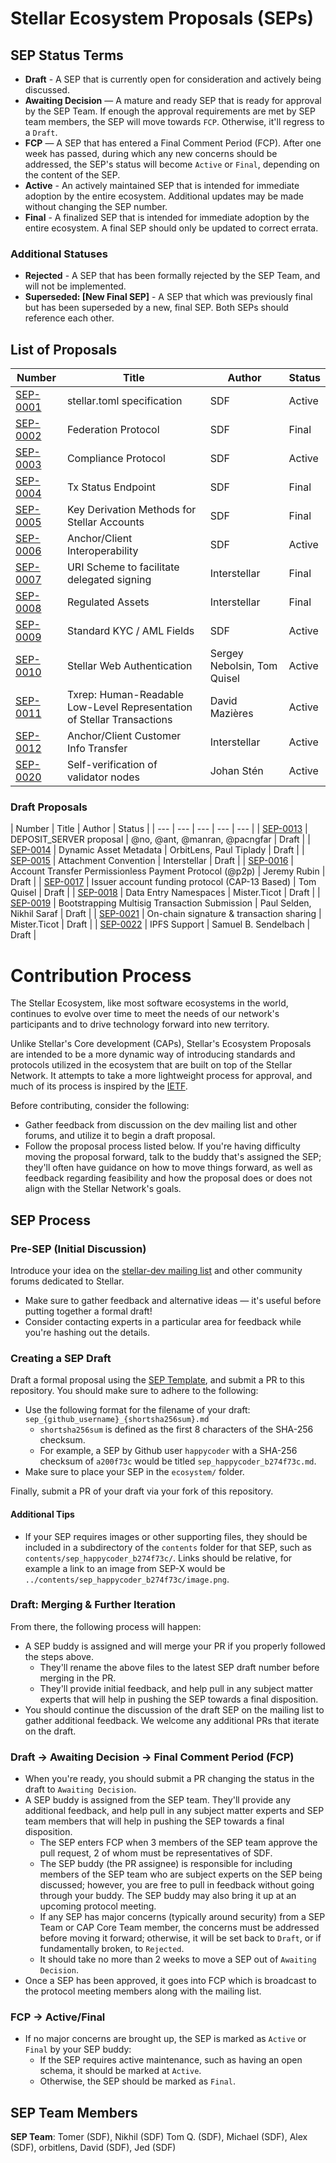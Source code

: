 # Stellar Ecosystem Proposals (SEPs)

## SEP Status Terms
* **Draft** - A SEP that is currently open for consideration and actively being discussed.
* **Awaiting Decision** — A mature and ready SEP that is ready for approval by the SEP
  Team. If enough the approval requirements are met by SEP team members, the SEP will move towards 
  `FCP`. Otherwise, it'll regress to a `Draft`.
* **FCP** — A SEP that has entered a Final Comment Period (FCP). After one week has passed, during
  which any new concerns should be addressed, the SEP's status will become `Active` or `Final`,
  depending on the content of the SEP.
* **Active** - An actively maintained SEP that is intended for immediate adoption by the entire
  ecosystem. Additional updates may be made without changing the SEP number.
* **Final** - A finalized SEP that is intended for immediate adoption by the entire
  ecosystem. A final SEP should only be updated to correct errata.

### Additional Statuses
* **Rejected** - A SEP that has been formally rejected by the SEP Team, and will not be
  implemented.
* **Superseded: [New Final SEP]** - A SEP that which was previously final but has been superseded
  by a new, final SEP. Both SEPs should reference each other.

## List of Proposals

| Number | Title | Author | Status |
| --- | --- | --- | --- |
| [SEP-0001](sep-0001.md) | stellar.toml specification | SDF | Active |
| [SEP-0002](sep-0002.md) | Federation Protocol | SDF | Final |
| [SEP-0003](sep-0003.md) | Compliance Protocol | SDF | Active |
| [SEP-0004](sep-0004.md) | Tx Status Endpoint | SDF | Final |
| [SEP-0005](sep-0005.md) | Key Derivation Methods for Stellar Accounts | SDF | Final |
| [SEP-0006](sep-0006.md) | Anchor/Client Interoperability | SDF | Active |
| [SEP-0007](sep-0007.md) | URI Scheme to facilitate delegated signing | Interstellar | Final |
| [SEP-0008](sep-0008.md) | Regulated Assets | Interstellar | Final |
| [SEP-0009](sep-0009.md) | Standard KYC / AML Fields | SDF | Active |
| [SEP-0010](sep-0010.md) | Stellar Web Authentication | Sergey Nebolsin, Tom Quisel | Active |
| [SEP-0011](sep-0011.md) | Txrep: Human-Readable Low-Level Representation of Stellar Transactions | David Mazières | Active |
| [SEP-0012](sep-0012.md) | Anchor/Client Customer Info Transfer | Interstellar | Active |
| [SEP-0020](sep-0020.md) | Self-verification of validator nodes | Johan Stén | Active |

### Draft Proposals

| Number | Title | Author | Status |
| --- | --- | --- | --- | --- |
| [SEP-0013](sep-0013.md) | DEPOSIT_SERVER proposal | @no, @ant, @manran, @pacngfar | Draft |
| [SEP-0014](sep-0014.md) | Dynamic Asset Metadata | OrbitLens, Paul Tiplady | Draft |
| [SEP-0015](sep-0015.md) | Attachment Convention | Interstellar | Draft |
| [SEP-0016](sep-0016.md) | Account Transfer Permissionless Payment Protocol (@p2p) | Jeremy Rubin | Draft |
| [SEP-0017](sep-0017.md) | Issuer account funding protocol (CAP-13 Based) | Tom Quisel | Draft |
| [SEP-0018](sep-0018.md) | Data Entry Namespaces | Mister.Ticot | Draft |
| [SEP-0019](sep-0019.md) | Bootstrapping Multisig Transaction Submission | Paul Selden, Nikhil Saraf | Draft |
| [SEP-0021](sep-0021.md) | On-chain signature & transaction sharing | Mister.Ticot | Draft |
| [SEP-0022](sep-0022.md) | IPFS Support | Samuel B. Sendelbach | Draft |

# Contribution Process

The Stellar Ecosystem, like most software ecosystems in the world, continues to evolve over time to
meet the needs of our network's participants and to drive technology forward into new territory.

Unlike Stellar's Core development (CAPs), Stellar's Ecosystem Proposals are intended to be a more
dynamic way of introducing standards and protocols utilized in the ecosystem that are built on top
of the Stellar Network. It attempts to take a more lightweight process for approval, and much of
its process is inspired by the [IETF][ietf].

Before contributing, consider the following:

- Gather feedback from discussion on the dev mailing list and other forums, and utilize it to begin
  a draft proposal.
- Follow the proposal process listed below. If you're having difficulty moving the proposal
  forward, talk to the buddy that's assigned the SEP; they'll often have guidance on how to move
  things forward, as well as feedback regarding feasibility and how the proposal does or does not
  align with the Stellar Network's goals.

## SEP Process
### Pre-SEP (Initial Discussion)
Introduce your idea on the [stellar-dev mailing list](https://groups.google.com/forum/?utm_medium=email&utm_source=footer#!forum/stellar-dev)
and other community forums dedicated to Stellar.

- Make sure to gather feedback and alternative ideas — it's useful before putting together a
  formal draft!
- Consider contacting experts in a particular area for feedback while you're hashing out the
  details.

### Creating a SEP Draft
Draft a formal proposal using the [SEP Template](../sep-template.md), and submit a PR to this
repository. You should make sure to adhere to the following:

* Use the following format for the filename of your draft:
  `sep_{github_username}_{shortsha256sum}.md`
  * `shortsha256sum` is defined as the first 8 characters of the SHA-256 checksum.
  * For example, a SEP by Github user `happycoder` with a SHA-256 checksum of `a200f73c`
    would be titled `sep_happycoder_b274f73c.md`.
* Make sure to place your SEP in the `ecosystem/` folder.

Finally, submit a PR of your draft via your fork of this repository.

#### Additional Tips
* If your SEP requires images or other supporting files, they should be included in a subdirectory
  of the `contents` folder for that SEP, such as
  `contents/sep_happycoder_b274f73c/`. Links should be relative, for example a link to an image
  from SEP-X would be `../contents/sep_happycoder_b274f73c/image.png`.

### Draft: Merging & Further Iteration
From there, the following process will happen:
* A SEP buddy is assigned and will merge your PR if you properly followed the steps above.
  * They'll rename the above files to the latest SEP draft number before merging in the PR.
  * They'll provide initial feedback, and help pull in any subject matter experts that will help in
    pushing the SEP towards a final disposition.
* You should continue the discussion of the draft SEP on the mailing list to gather additional
  feedback. We welcome any additional PRs that iterate on the draft.

### Draft -> Awaiting Decision -> Final Comment Period (FCP)
* When you're ready, you should submit a PR changing the status in the draft to `Awaiting Decision`.
* A SEP buddy is assigned from the SEP team. They'll provide any additional feedback, and help pull
  in any subject matter experts and SEP team members that will help in pushing the SEP towards a
  final disposition.
  * The SEP enters FCP when 3 members of the SEP team approve the pull request,
    2 of whom must be representatives of SDF.
  * The SEP buddy (the PR assignee) is responsible for including members of the SEP team who are
    subject experts on the SEP being discussed; however, you are free to pull in feedback without
    going through your buddy. The SEP buddy may also bring it up at an upcoming protocol meeting.
  * If any SEP has major concerns (typically around security) from a SEP Team or CAP Core Team
    member, the concerns must be addressed before moving it forward; otherwise, it will be set back
    to `Draft`, or if fundamentally broken, to `Rejected`.
  * It should take no more than 2 weeks to move a SEP out of `Awaiting Decision`.
* Once a SEP has been approved, it goes into FCP which is broadcast to the protocol meeting members
  along with the mailing list.

### FCP -> Active/Final
* If no major concerns are brought up, the SEP is marked as `Active` or `Final` by your SEP buddy:
  * If the SEP requires active maintenance, such as having an open schema, it should be marked at
    `Active`.
  * Otherwise, the SEP should be marked as `Final`.

## SEP Team Members

**SEP Team**: Tomer (SDF), Nikhil (SDF) Tom Q. (SDF), Michael (SDF), Alex (SDF), orbitlens, David (SDF), Jed
(SDF)

[ietf]: https://ietf.org/
